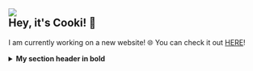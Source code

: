 ![](http://cooki-studios.github.io/img/CookiWeb.png)
<br>
__Hey, it's Cooki! 👋__
-----
I am currently working on a new website! 🌐 You can check it out [HERE](https://cooki-studios.github.io)!
<br>
<details>
<summary><b>My section header in bold</b></summary>

Any folded content here. It requires an empty line just above it.

</details>
